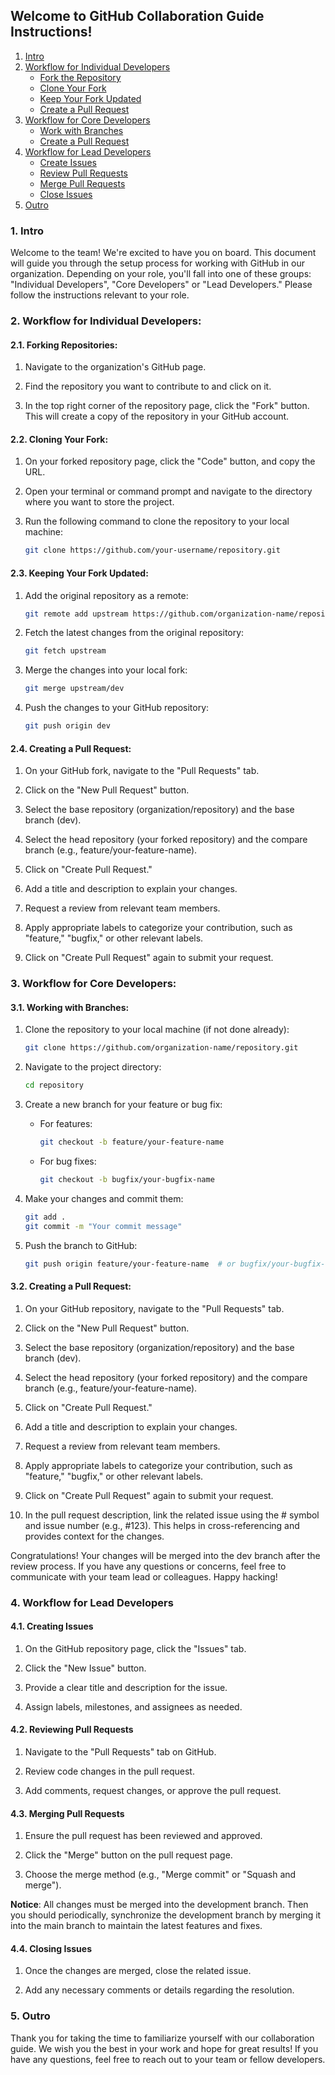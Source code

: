 ## Welcome to GitHub Collaboration Guide Instructions!

1. [Intro](#1-intro)
2. [Workflow for Individual Developers](#2-workflow-for-individual-developers)
   - [Fork the Repository](#21-forking-repositories)
   - [Clone Your Fork](#22-cloning-your-fork)
   - [Keep Your Fork Updated](#23-keeping-your-fork-updated)
   - [Create a Pull Request](#24-creating-a-pull-request)
3. [Workflow for Core Developers](#3-workflow-for-core-developers)
   - [Work with Branches](#31-working-with-branches)
   - [Create a Pull Request](#32-creating-a-pull-request)
4. [Workflow for Lead Developers](#4-workflow-for-lead-developers)
    - [Create Issues](#41-creating-issues)
    - [Review Pull Requests](#42-reviewing-pull-requests)
    - [Merge Pull Requests](#43-merging-pull-requests)
    - [Close Issues](#44-closing-issues)
5. [Outro](#5-outro)

### 1. Intro

Welcome to the team! We're excited to have you on board. This document will guide you through the setup process for working with GitHub in our organization. Depending on your role, you'll fall into one of these groups: "Individual Developers", "Core Developers" or "Lead Developers." Please follow the instructions relevant to your role.

### 2. Workflow for Individual Developers:
#### 2.1. Forking Repositories:
1. Navigate to the organization's GitHub page.

2. Find the repository you want to contribute to and click on it.

3. In the top right corner of the repository page, click the "Fork" button. This will create a copy of the repository in your GitHub account.

#### 2.2. Cloning Your Fork:
1. On your forked repository page, click the "Code" button, and copy the URL.

2. Open your terminal or command prompt and navigate to the directory where you want to store the project.

3. Run the following command to clone the repository to your local machine:

    ```bash
    git clone https://github.com/your-username/repository.git
    ```

#### 2.3. Keeping Your Fork Updated:
1. Add the original repository as a remote:

    ```bash
    git remote add upstream https://github.com/organization-name/repository.git
    ```
2. Fetch the latest changes from the original repository:

    ```bash
    git fetch upstream
    ```
3. Merge the changes into your local fork:

    ```bash
    git merge upstream/dev
    ```
4. Push the changes to your GitHub repository:

    ```bash
    git push origin dev
    ```

#### 2.4. Creating a Pull Request:

1. On your GitHub fork, navigate to the "Pull Requests" tab.

2. Click on the "New Pull Request" button.

3. Select the base repository (organization/repository) and the base branch (dev).

4. Select the head repository (your forked repository) and the compare branch (e.g., feature/your-feature-name).

5. Click on "Create Pull Request."

6. Add a title and description to explain your changes.

7. Request a review from relevant team members.

8. Apply appropriate labels to categorize your contribution, such as "feature," "bugfix," or other relevant labels.

9. Click on "Create Pull Request" again to submit your request.


### 3. Workflow for Core Developers:
#### 3.1. Working with Branches:

1. Clone the repository to your local machine (if not done already):

    ```bash
    git clone https://github.com/organization-name/repository.git
    ```

2. Navigate to the project directory:

    ```bash
    cd repository
    ```

3. Create a new branch for your feature or bug fix:
    - For features:

        ```bash
        git checkout -b feature/your-feature-name
        ```
    - For bug fixes:

        ```bash
        git checkout -b bugfix/your-bugfix-name
        ```
4. Make your changes and commit them:

    ```bash
    git add .
    git commit -m "Your commit message"
    ```

5. Push the branch to GitHub:
    ```bash
    git push origin feature/your-feature-name  # or bugfix/your-bugfix-name
    ```
#### 3.2. Creating a Pull Request:

1. On your GitHub repository, navigate to the "Pull Requests" tab.

2. Click on the "New Pull Request" button.

3. Select the base repository (organization/repository) and the base branch (dev).

4. Select the head repository (your forked repository) and the compare branch (e.g., feature/your-feature-name).

5. Click on "Create Pull Request."

6. Add a title and description to explain your changes.

7. Request a review from relevant team members.

8. Apply appropriate labels to categorize your contribution, such as "feature," "bugfix," or other relevant labels.

9. Click on "Create Pull Request" again to submit your request.

10. In the pull request description, link the related issue using the # symbol and issue number (e.g., #123). This helps in cross-referencing and provides context for the changes.

Congratulations! Your changes will be merged into the dev branch after the review process. If you have any questions or concerns, feel free to communicate with your team lead or colleagues. Happy hacking!

### 4. Workflow for Lead Developers
#### 4.1. Creating Issues

1. On the GitHub repository page, click the "Issues" tab.

2. Click the "New Issue" button.

3. Provide a clear title and description for the issue.

4. Assign labels, milestones, and assignees as needed.

#### 4.2. Reviewing Pull Requests

1. Navigate to the "Pull Requests" tab on GitHub.

2. Review code changes in the pull request.

3. Add comments, request changes, or approve the pull request.

#### 4.3. Merging Pull Requests

1. Ensure the pull request has been reviewed and approved.

2. Click the "Merge" button on the pull request page.

3. Choose the merge method (e.g., "Merge commit" or "Squash and merge").

**Notice**: All changes must be merged into the development branch. Then you should periodically, synchronize the development branch by merging it into the main branch to maintain the latest features and fixes.

#### 4.4. Closing Issues

1. Once the changes are merged, close the related issue.

2. Add any necessary comments or details regarding the resolution.

### 5. Outro
Thank you for taking the time to familiarize yourself with our collaboration guide. We wish you the best in your work and hope for great results! If you have any questions, feel free to reach out to your team or fellow developers.
